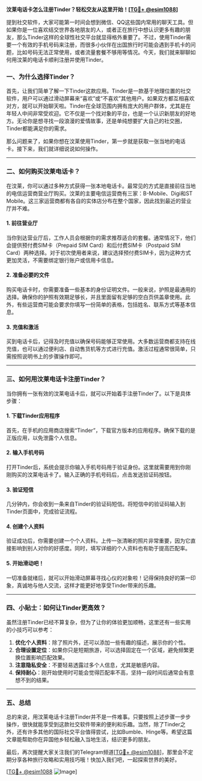 **汶莱电话卡怎么注册Tinder？轻松交友从这里开始！[[TG💪+ @esim1088](https://t.me/s/esim1088)]**

提到社交软件，大家可能第一时间会想到微信、QQ这些国内常用的聊天工具。但如果你是一位喜欢结交世界各地朋友的人，或者正在旅行中想认识更多有趣的朋友，那么Tinder这样的全球性社交平台就显得格外重要了。不过，使用Tinder需要一个有效的手机号码来注册，而很多小伙伴在出国旅行时可能会遇到手机卡的问题，比如号码无法正常使用，或者流量套餐不够用等情况。今天，我们就来聊聊如何用汶莱的电话卡顺利注册并使用Tinder。

### 一、为什么选择Tinder？

首先，让我们简单了解一下Tinder这款应用。Tinder是一款基于地理位置的社交软件，用户可以通过滑动屏幕来“喜欢”或“不喜欢”其他用户。如果双方都互相喜欢对方，就可以开始聊天啦。Tinder在全球范围内拥有庞大的用户群体，尤其是在年轻人中间非常受欢迎。它不仅是一个找对象的平台，也是一个认识新朋友的好地方。无论你是想寻找一段浪漫的爱情故事，还是单纯想要扩大自己的社交圈，Tinder都能满足你的需求。

那么问题来了，如果你想在汶莱使用Tinder，第一步就是获取一张当地的电话卡。接下来，我们就详细说说如何操作。

---

### 二、如何购买汶莱电话卡？

在汶莱，你可以通过多种方式获得一张本地电话卡。最常见的方式是直接前往当地的电信运营商营业厅购买。汶莱的主要电信运营商有三家：B-Mobile、Digi和ST Mobile。这三家运营商都有各自的实体店分布在整个国家，因此找到最近的营业厅并不难。

#### 1. 前往营业厅

当你到达营业厅后，工作人员会根据你的需求推荐适合的套餐。通常情况下，他们会提供预付费SIM卡（Prepaid SIM Card）和后付费SIM卡（Postpaid SIM Card）两种选择。对于初次使用者来说，建议选择预付费SIM卡，因为这种方式更加灵活，不需要绑定银行账户或信用卡信息。

#### 2. 准备必要的文件

购买电话卡时，你需要准备一些基本的身份证明文件。一般来说，护照是最通用的选择。确保你的护照有效期足够长，并且里面留有足够的空白页供盖章使用。此外，有些运营商可能会要求你填写一份简单的表格，包括姓名、联系方式等基本信息。

#### 3. 充值和激活

买到电话卡后，记得及时充值以确保号码能够正常使用。大多数运营商都支持在线充值，也可以通过便利店、自动售货机等方式进行充值。激活过程通常很简单，只需按照说明书上的步骤操作即可。

---

### 三、如何用汶莱电话卡注册Tinder？

当你拥有一张有效的汶莱电话卡后，就可以开始着手注册Tinder了。以下是具体步骤：

#### 1. 下载Tinder应用程序

首先，在手机的应用商店搜索“Tinder”，下载官方版本的应用程序。确保下载的是正版应用，以免泄露个人信息。

#### 2. 输入手机号码

打开Tinder后，系统会提示你输入手机号码用于验证身份。这里就需要用到你刚刚购买的汶莱电话卡了。输入正确的手机号码后，点击发送验证码按钮。

#### 3. 验证短信

几分钟内，你会收到一条来自Tinder的验证码短信。将短信中的验证码输入到Tinder页面中，完成验证流程。

#### 4. 创建个人资料

验证成功后，你需要创建一个个人资料。上传一张清晰的照片非常重要，因为它直接影响到别人对你的好感度。同时，填写详细的个人资料也有助于提高匹配率。

#### 5. 开始滑动吧！

一切准备就绪后，就可以开始滑动屏幕寻找心仪的对象啦！记得保持良好的第一印象，真诚地与他人交流，这样才能更好地享受Tinder带来的乐趣。

---

### 四、小贴士：如何让Tinder更高效？

虽然注册Tinder已经不算复杂，但为了让你的体验更加顺畅，这里还有一些实用的小技巧可以参考：

1. **优化个人资料**：除了照片外，还可以添加一些有趣的描述，展示你的个性。
2. **合理设置定位**：如果你只是短期旅游，可以选择固定在一个区域，避免频繁更换位置影响匹配效果。
3. **注意隐私安全**：不要轻易透露过多个人信息，尤其是敏感内容。
4. **保持耐心**：刚开始使用时可能会觉得匹配率不高，坚持一段时间后通常会有意想不到的结果。

---

### 五、总结

总的来说，用汶莱电话卡注册Tinder并不是一件难事。只要按照上述步骤一步步操作，很快就能享受到这款社交软件带来的便利和乐趣。当然，除了Tinder之外，还有许多其他的国际社交平台值得尝试，比如Bumble、Hinge等。希望这篇文章能帮助你在异国他乡轻松融入当地生活，结识更多的朋友。

最后，再次提醒大家关注我们的Telegram频道[[TG💪+ @esim1088](https://t.me/s/esim1088)]，那里会不定期分享各种旅行攻略和实用技巧哦！快加入我们吧，一起探索世界的美好。

[[TG💪+ @esim1088](https://t.me/s/esim1088) ![Image](https://i.postimg.cc/4NQfJmqS/Snipaste-2025-05-13-00-14-12.png)]